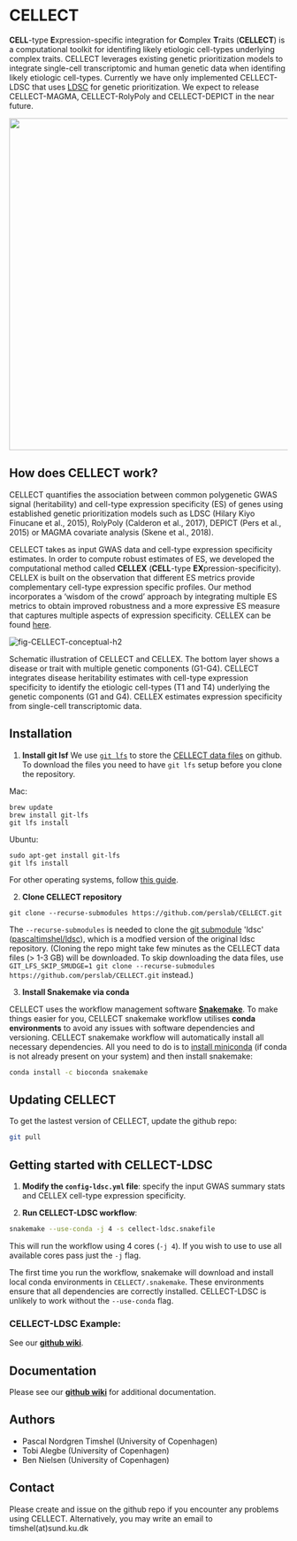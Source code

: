 # CELLECT

**CELL**-type **E**xpression-specific integration for **C**omplex **T**raits (**CELLECT**) is a computational toolkit for  identifing likely etiologic cell-types underlying complex traits. CELLECT leverages existing genetic prioritization models to integrate single-cell transcriptomic and human genetic data when identifing likely etiologic cell-types. Currently we have only implemented CELLECT-LDSC that uses [LDSC](https://github.com/bulik/ldsc) for genetic prioritization. We expect to release CELLECT-MAGMA, CELLECT-RolyPoly and CELLECT-DEPICT in the near future.

<!---
![fig-integration](https://user-images.githubusercontent.com/5487016/62281981-0cb33d00-b44f-11e9-8c0b-24aaa2b7d286.png)
--->

<p align="center">
    <img src="https://user-images.githubusercontent.com/5487016/62281981-0cb33d00-b44f-11e9-8c0b-24aaa2b7d286.png" width="600"/>
</p>



## How does CELLECT work?

CELLECT quantifies the association between common polygenetic GWAS signal (heritability) and cell-type expression specificity (ES) of genes using established genetic prioritization models such as LDSC (Hilary Kiyo Finucane et al., 2015), RolyPoly (Calderon et al., 2017), DEPICT (Pers et al., 2015) or MAGMA covariate analysis (Skene et al., 2018).

CELLECT takes as input GWAS data and cell-type expression specificity estimates. In order to compute robust estimates of ES, we developed the computational method called **CELLEX** (**CELL**-type **EX**pression-specificity). CELLEX is built on the observation that different ES metrics provide complementary cell-type expression specific profiles. Our method incorporates a ‘wisdom of the crowd’ approach by integrating multiple ES metrics to obtain improved robustness and a more expressive ES measure that captures multiple aspects of expression specificity.  CELLEX can be found [here](https://github.com/perslab/CELLEX).

![fig-CELLECT-conceptual-h2](https://user-images.githubusercontent.com/5487016/62367093-e3ff7600-b528-11e9-8879-8f69005fbea5.png)

Schematic illustration of CELLECT and CELLEX. The bottom layer shows a disease or trait with multiple genetic components (G1-G4). CELLECT integrates disease heritability estimates with cell-type expression specificity to identify the etiologic cell-types (T1 and T4) underlying the genetic components (G1 and G4). CELLEX estimates expression specificity from single-cell transcriptomic data.


## Installation

1. **Install git lsf**
We use [`git lfs`](https://git-lfs.github.com/) to store the [CELLECT data files](https://github.com/perslab/CELLECT/data) on github. To download the files you need to have `git lfs` setup before you clone the repository.

Mac:
```
brew update
brew install git-lfs
git lfs install
```
Ubuntu:
```
sudo apt-get install git-lfs
git lfs install
```
For other operating systems, follow [this guide](https://github.com/git-lfs/git-lfs/wiki/Installation).


2. **Clone CELLECT repository**
```
git clone --recurse-submodules https://github.com/perslab/CELLECT.git
```
The `--recurse-submodules` is needed to clone the [git submodule](https://git-scm.com/book/en/v2/Git-Tools-Submodules) 'ldsc' ([pascaltimshel/ldsc](https://github.com/pascaltimshel/ldsc)), which is a modfied version of the original ldsc repository.
(Cloning the repo might take few minutes as the CELLECT data files (> 1-3 GB) will be downloaded. To skip downloading the data files, use `GIT_LFS_SKIP_SMUDGE=1 git clone --recurse-submodules https://github.com/perslab/CELLECT.git` instead.)

3. **Install Snakemake via conda**

CELLECT uses the workflow management software [**Snakemake**](https://snakemake.readthedocs.io/en/stable/). To make things easier for you, CELLECT snakemake workflow utilises **conda environments** to avoid any issues with software dependencies and versioning. CELLECT snakemake workflow will automatically install all necessary dependencies. All you need to do is to [install miniconda](https://conda.io/projects/conda/en/latest/user-guide/install/index.html) (if conda is not already present on your system) and then install snakemake:
   
```bash
conda install -c bioconda snakemake
```

## Updating CELLECT

To get the lastest version of CELLECT, update the github repo:
```bash
git pull
```


## Getting started with CELLECT-LDSC


1. **Modify the `config-ldsc.yml` file**: specify the input GWAS summary stats and CELLEX cell-type expression specificity.

2. **Run CELLECT-LDSC workflow**:

```bash
snakemake --use-conda -j 4 -s cellect-ldsc.snakefile
```
This will run the workflow using 4 cores (`-j 4`). If you wish to use to use all available cores pass just the `-j` flag.

The first time you run the workflow, snakemake will download and install local conda environments in `CELLECT/.snakemake`. These environments ensure that all dependencies are correctly installed. CELLECT-LDSC is unlikely to work without the `--use-conda` flag.

### CELLECT-LDSC Example: 

See our [**github wiki**](https://github.com/perslab/CELLECT/wiki).

## Documentation

Please see our [**github wiki**](https://github.com/perslab/CELLECT/wiki) for additional documentation.

## Authors

- Pascal Nordgren Timshel (University of Copenhagen)
- Tobi Alegbe (University of Copenhagen)
- Ben Nielsen (University of Copenhagen)

## Contact

Please create and issue on the github repo if you encounter any problems using CELLECT. 
Alternatively, you may write an email to timshel(at)sund.ku.dk

